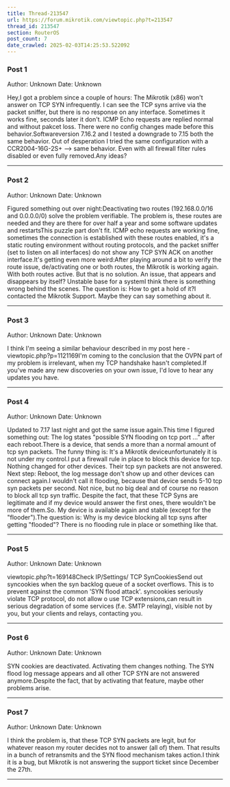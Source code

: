 ```yaml
---
title: Thread-213547
url: https://forum.mikrotik.com/viewtopic.php?t=213547
thread_id: 213547
section: RouterOS
post_count: 7
date_crawled: 2025-02-03T14:25:53.522092
---
```


### Post 1
Author: Unknown
Date: Unknown

Hey,I got a problem since a couple of hours: The Mikrotik (x86) won't answer on TCP SYN infrequently. I can see the TCP syns arrive via the packet sniffer, but there is no response on any interface. Sometimes it works fine, seconds later it don't. ICMP Echo requests are replied normal and without pakcet loss. There were no config changes made before this behavior.Softwareversion 7.16.2 and I tested a downgrade to 7.15 both the same behavior. Out of desperation I tried the same configuration with a CCR2004-16G-2S+ --> same behavior. Even with all firewall filter rules disabled or even fully removed.Any ideas?

---
### Post 2
Author: Unknown
Date: Unknown

Figured something out over night:Deactivating two routes (192.168.0.0/16 and 0.0.0.0/0) solve the problem verifiable. The problem is, these routes are needed and they are there for over half a year and some software updates and restartsThis puzzle part don't fit. ICMP echo requests are working fine, sometimes the connection is established with these routes enabled, it's a static routing environment without routing protocols, and the packet sniffer (set to listen on all interfaces) do not show any TCP SYN ACK on another interface.It's getting even more weird:After playing around a bit to verify the route issue, de/activating one or both routes, the Mikrotik is working again. With both routes active. But that is no solution. An issue, that appears and disappears by itself? Unstable base for a systemI think there is something wrong behind the scenes. The question is: How to get a hold of it?I contacted the Mikrotik Support. Maybe they can say something about it.

---
### Post 3
Author: Unknown
Date: Unknown

I think I'm seeing a similar behaviour described in my post here -viewtopic.php?p=1121169I'm coming to the conclusion that the OVPN part of my problem is irrelevant, when my TCP handshake hasn't completed.If you've made any new discoveries on your own issue, I'd love to hear any updates you have.

---
### Post 4
Author: Unknown
Date: Unknown

Updated to 7.17 last night and got the same issue again.This time I figured something out: The log states "possible SYN flooding on tcp port ...” after each reboot.There is a device, that sends a more than a normal amount of tcp syn packets. The funny thing is: It's a Mikrotik deviceunfortunately it is not under my control.I put a firewall rule in place to block this device for tcp. Nothing changed for other devices. Their tcp syn packets are not answered. Next step: Reboot, the log message don't show up and other devices can connect again.I wouldn't call it flooding, because that device sends 5-10 tcp syn packets per second. Not nice, but no big deal and of course no reason to block all tcp syn traffic. Despite the fact, that these TCP Syns are legitimate and if my device would answer the first ones, there wouldn't be more of them.So. My device is available again and stable (except for the "flooder").The question is: Why is my device blocking all tcp syns after getting "flooded"? There is no flooding rule in place or something like that.

---
### Post 5
Author: Unknown
Date: Unknown

viewtopic.php?t=169148Check IP/Settings/ TCP SynCookiesSend out syncookies when the syn backlog queue of a socket overflows. This is to prevent against the common 'SYN flood attack'. syncookies seriously violate TCP protocol, do not allow o use TCP extensions,can result in serious degradation of some services (f.e. SMTP relaying), visible not by you, but your clients and relays, contacting you.

---
### Post 6
Author: Unknown
Date: Unknown

SYN cookies are deactivated. Activating them changes nothing. The SYN flood log message appears and all other TCP SYN are not answered anymore.Despite the fact, that by activating that feature, maybe other problems arise.

---
### Post 7
Author: Unknown
Date: Unknown

I think the problem is, that these TCP SYN packets are legit, but for whatever reason my router decides not to answer (all of) them. That results in a bunch of retransmits and the SYN flood mechanism takes action.I think it is a bug, but Mikrotik is not answering the support ticket since December the 27th.

---
